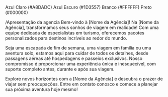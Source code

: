 Azul Claro (#A8DADC)
Azul Escuro (#1D3557)
Branco (#FFFFFF)
Preto (#000000)

/Apresentação da agencia
Bem-vindo à [Nome da Agência]!
Na [Nome da Agência], transformamos seus sonhos de viagem em realidade! Com uma equipe dedicada de especialistas em turismo, oferecemos pacotes personalizados para destinos incríveis ao redor do mundo.

Seja uma escapada de fim de semana, uma viagem em família ou uma aventura solo, estamos aqui para cuidar de todos os detalhes, desde passagens aéreas até hospedagens e passeios exclusivos. Nosso compromisso é proporcionar uma experiência única e inesquecível, com suporte completo antes, durante e após sua viagem.

Explore novos horizontes com a [Nome da Agência] e descubra o prazer de viajar sem preocupações. Entre em contato conosco e comece a planejar sua próxima aventura hoje mesmo!

<link href="https://cdn.jsdelivr.net/npm/bootstrap@5.3.3/dist/css/bootstrap.min.css" rel="stylesheet" integrity="sha384-QWTKZyjpPEjISv5WaRU9OFeRpok6YctnYmDr5pNlyT2bRjXh0JMhjY6hW+ALEwIH" crossorigin="anonymous">
<script src="https://cdn.jsdelivr.net/npm/bootstrap@5.3.3/dist/js/bootstrap.bundle.min.js" integrity="sha384-YvpcrYf0tY3lHB60NNkmXc5s9fDVZLESaAA55NDzOxhy9GkcIdslK1eN7N6jIeHz" crossorigin="anonymous"></script>
